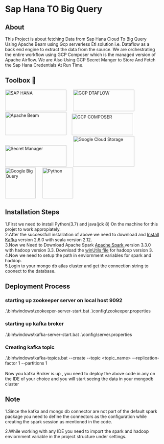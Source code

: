 # Sap Hana TO Big Query
## About
This Project is about fetching Data from Sap Hana Cloud To Big Query Using Apache Beam using Gcp serverless Etl solution i.e. Dataflow as a back end engine to extract the data from the source. We are orchestrating the entire workflow using GCP Composer which is the managed version of Apache Airflow. We are Also Using GCP Secret Manger to Store And Fetch the Sap Hana Credentials At Run Time.  
## Toolbox 🧰
<img src="https://www.yash.com/wp-content/uploads/2017/12/sap_hana_cloud.png" width="200" height="70" alt="SAP HANA"/> &emsp; <img src="https://lh6.googleusercontent.com/1MICxjbrbRPtEnzE54g2shaMRD2RocCIcuSOrqwaqryObCR6IrsXNb3Sd5MjBBwmoLeVcgVu_SE3vw-IbRA24SFhH4IT1xppVuuNGodDtFEykgD0Cw1vB2jITTsOgBNHvWfw27icmMs30SYgWQ" width="200" alt="GCP DTAFLOW" height="70"/>
&emsp; <img src="https://miro.medium.com/max/600/1*HEzofakm1-c4c_Qn4zjmnQ.jpeg" width ="200" height="75" alt="Apache Beam"/>
&emsp;<img src ="https://cloudzone.io/wp-content/uploads/2021/06/google-cloud-composer.jpeg" width="200" height="70" alt="GCP COMPOSER"/> &emsp;
<img src ="https://i.ytimg.com/vi/s6ytxB0YSR0/mqdefault.jpg" width="200" height="70" alt="Secret Manager"/> &emsp;
<img src ="https://marketplace.workiva.com/sites/marketplace/files/images/logos/google-cloud-storage-logo-16-7-en.svg" width="200" height="100" alt="Google Cloud Storage"/> &emsp;
<img src ="https://cxl.com/wp-content/uploads/2019/10/google-bigquery-logo-1.png" width="100" height="100" alt="Google Big Query"/> &emsp;
<img src ="https://www.python.org/static/community_logos/python-logo-master-v3-TM-flattened.png" width="100" height="100" alt="Python"/> &emsp;

## Installation Steps
1.First we need to install Python(3.7) and java(jdk 8) On the machine for this projet to work appropiately.<br>
2.After the successfull installation of above we need to download and <a href="https://kafka.apache.org/">Install Kafka</a> version 2.6.0 with scala version 2.12.<br>
3.Now we Need to Download Apache Spark <a href ="https://spark.apache.org/downloads.html">Apache Spark </a>version 3.3.0 with hadoop version 3.3. Download the <a href="https://github.com/cdarlint/winutils">winUtils file</a> for hadoop version 3.<br>
4.Now we need to setup the path in enviornment variables for spark and haddop.<br>
5.Login to your mongo db atlas cluster and get the connection string to coonect to the database.<br>

## Deployment Process
### starting up zookeeper server on local host 9092
.\bin\windows\zookeeper-server-start.bat .\config\zookeeper.properties
### starting up kafka broker
.\bin\windows\kafka-server-start.bat .\config\server.properties
### Creating kafka topic 
.\bin\windows\kafka-topics.bat --create --topic <topic_name> --replication-factor 1 --partitions 1<br><br>
Now you kafka Broker is up , you need to deploy the above code in any on the IDE of your choice and you will start seeing the data in your mongodb cluster 

## Note
1.Since the kafka and mongo db connector are not part of the default spark package you need to define the connectors as the configuration while creating the spark session as mentioned in the code.<br>

2.While working with any IDE you need to import the spark and hadoop enviornment variable in the project structure under settings.
